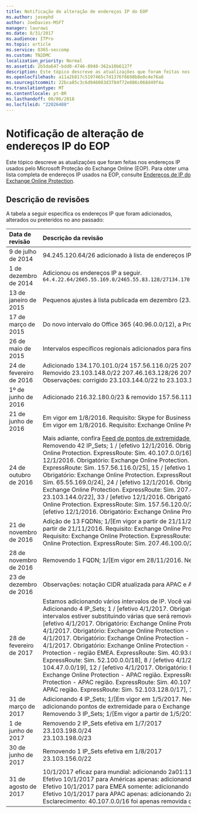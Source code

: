 ```yaml
---
title: Notificação de alteração de endereços IP do EOP
ms.author: josephd
author: JoeDavies-MSFT
manager: laurawi
ms.date: 8/31/2017
ms.audience: ITPro
ms.topic: article
ms.service: O365-seccomp
ms.custom: TN2DMC
localization_priority: Normal
ms.assetid: 2b5da647-bdd0-4746-8948-362a10b6127f
description: Este tópico descreve as atualizações que foram feitas nos endereços IP usados pelo Microsoft Proteção do Exchange Online (EOP). Para obter uma lista completa de endereços IP usados na EOP, consulte Endereços de IP do Exchange Online Protection.
ms.openlocfilehash: a11a2b817c5197465c7d1376f6698b8e0c4e76a6
ms.sourcegitcommit: 22bca85c3c6d946083d3784f72e886c068d49f4a
ms.translationtype: MT
ms.contentlocale: pt-BR
ms.lasthandoff: 08/06/2018
ms.locfileid: "22026488"
---
```

# <a name="change-notification-for-eop-ip-addresses"></a>Notificação de alteração de endereços IP do EOP

Este tópico descreve as atualizações que foram feitas nos endereços IP usados pelo Microsoft Proteção do Exchange Online (EOP). Para obter uma lista completa de endereços IP usados na EOP, consulte [Endereços de IP do Exchange Online Protection](exchange-online-protection-ip-addresses.md).
  
## <a name="description-of-revisions"></a>Descrição de revisões

A tabela a seguir especifica os endereços IP que foram adicionados, alterados ou preteridos no ano passado:
  
|**Data de revisão**|**Descrição da revisão**|
|:-----|:-----|
|9 de julho de 2014  <br/> | 94.245.120.64/26 adicionado à lista de endereços IP.  <br/> |
|1 de dezembro de 2014  <br/> |Adicionou os endereços IP a seguir.  <br/> ```64.4.22.64/2665.55.169.0/2465.55.83.128/27134.170.132.0/24134.170.140.0/24134.170.171.0/24157.55.133.160/27157.55.158.0/23157.55.234.0/24157.55.206.0/23157.56.73.0/24157.56.87.192/26157.56.108.0/24157.56.110.0/24157.56.111.0/24157.56.112.0/24157.56.206.0/24157.56.208.0/22207.46.100.0/24207.46.101.128/26``````23.103.132.0/2323.103.134.0/2323.130.156.0/2223.103.144.0/19104.47.0.0/1723.103.198.0/2323.103.200.0/2123.103.191.0/242a01:111:f400:fc00::/54```|
|13 de janeiro de 2015  <br/> | Pequenos ajustes à lista publicada em dezembro (23.103.132.0/23 -\> alterar para 23.103.132.0/22, 23.103.134.0/23 -\> remover (incluídos em outros intervalos), 23.103.144.0/19 -\> alterar para 23.103.144.0/22, 23.130.156.0/22 -\> alterar para 23.103.136.0/21).  <br/> |
|17 de março de 2015  <br/> |Do novo intervalo do Office 365 (40.96.0.0/12), a Proteção do Exchange Online alocou um intervalo. A Proteção do Exchange Online esperará 30 dias ou mais antes de implantar capacidade para os seguintes pontos de extremidade. 40.107.0.0/16    <br/> |
|26 de maio de 2015  <br/> |Intervalos específicos regionais adicionados para fins de clareza.  <br/> |
|24 de fevereiro de 2016  <br/> |Adicionado 134.170.101.0/24 157.56.116.0/25 207.46.108.0/25 157.56.110.0/23 157.56.120.0/25 157.55.234.0/24. Observações: Para a lista completa de IP do EOP.  <br/> Removido 23.103.148.0/22 207.46.163.128/26 207.46.163.192/27 207.46.163.224/27 23.103.145.128/27 23.103.145.192/27 213.199.154.0/26 213.199.154.64/26 213.199.154.128/27 207.46.51.64/27 207.46.51.96/27 134.170.132.0/24 Observações: das listagens regionais, essas foram duplicatas ou não estão mais sendo usadas.  <br/> Observações: corrigido 23.103.144.0/22 to 23.103.144.0/20 &amp; corrigido 157.55.133.160/27 para 157.55.133.0/25.  <br/> |
|1º de junho de 2016  <br/> |Adicionado 216.32.180.0/23 &amp; removido 157.56.111.0/24  <br/> |
|21 de junho de 2016  <br/> |Em vigor em 1/8/2016. Requisito: Skype for Business Online. ExpressRoute: Sim. 216.32.180.0/24  <br/> Em vigor em 1/8/2016. Requisito: Exchange Online Protection. ExpressRoute: Sim. 216.32.181.0/24  <br/> |
|24 de outubro de 2016  <br/> |Mais adiante, confira [Feed de pontos de extremidade do Office 365](https://go.microsoft.com/fwlink/p/?linkid=236301) para controlar alterações.  <br/> Removendo 42 IP_Sets; 1 / [efetivo 12/1/2016. Obrigatório: Exchange Online Protection. ExpressRoute: Sim. 23.103.144.0/20], 2 / [efetivo 12/1/2016. Obrigatório: Exchange Online Protection. ExpressRoute: Sim. 23.103.198.0/23], 3 / [efetivo 12/1/2016. Obrigatório: Exchange Online Protection. ExpressRoute: Sim. 23.103.200.0/21], 4 / [efetivo 12/1/2016. Obrigatório: Exchange Online Protection. ExpressRoute: Sim. 40.92.0.0/14], 5 / [efetivo 12/1/2016. Obrigatório: Exchange Online Protection. ExpressRoute: Sim. 40.107.0.0/16], 6 / [efetivo 12/1/2016. Obrigatório: Exchange Online Protection. ExpressRoute: Sim. 65.55.169.0/24], 7 / [efetivo 12/1/2016. Obrigatório: Exchange Online Protection. ExpressRoute: Sim. 134.170.101.0/24], 8 / [efetivo 12/1/2016. Obrigatório: Exchange Online Protection. ExpressRoute: Sim. 134.170.140.0/24], 9 / [efetivo 12/1/2016. Obrigatório: Exchange Online Protection. ExpressRoute: Sim. 134.170.171.0/24] 10 / [efetivo 12/1/2016. Obrigatório: Exchange Online Protection. ExpressRoute: Sim. 157.55.133.0/25], 11 / [efetivo 12/1/2016. Obrigatório: Exchange Online Protection. ExpressRoute: Sim. 157.56.87.192/26], 12 / [efetivo 12/1/2016. Obrigatório: Exchange Online Protection. ExpressRoute: Sim. 157.56.110.0/23], 13 / [efetivo 12/1/2016. Obrigatório: Exchange Online Protection. ExpressRoute: Sim. 157.56.112.0/24], 14 / [efetivo 12/1/2016. Obrigatório: Exchange Online Protection. ExpressRoute: Sim. 157.56.116.0/25], 15 / [efetivo 12/1/2016. Obrigatório: Exchange Online Protection. ExpressRoute: Sim. 157.56.120.0/25], 16 / [efetivo 12/1/2016. Obrigatório: Exchange Online Protection. ExpressRoute: Sim. 207.46.51.64/26], 17 / [efetivo 12/1/2016. Obrigatório: Exchange Online Protection. ExpressRoute: Sim. 207.46.100.0/24], 18 / [efetivo 12/1/2016. Obrigatório: Exchange Online Protection. ExpressRoute: Sim. 207.46.108.0/25], 19 / [efetivo 12/1/2016. Obrigatório: Exchange Online Protection. ExpressRoute: Sim. 2a01:111:f400:fc00::/ / 54], 20 / [efetivo 12/1/2016. Obrigatório: Exchange Online Protection. ExpressRoute: Sim. 23.103.148.0/22], 21 / [efetivo 12/1/2016. Obrigatório: Exchange Online Protection. ExpressRoute: Sim. 23.103.191.0/24], 22 / [efetivo 12/1/2016. Obrigatório: Exchange Online Protection. ExpressRoute: Sim. 64.4.22.64/26], 23 / [efetivo 12/1/2016. Obrigatório: Exchange Online Protection. ExpressRoute: Sim. 65.55.169.0/24], 24 / [efetivo 12/1/2016. Obrigatório: Exchange Online Protection. ExpressRoute: Sim. 157.55.133.0/25], 25 / [efetivo 12/1/2016. Obrigatório: Exchange Online Protection. ExpressRoute: Sim. 157.55.158.0/23], 26 / [efetivo 12/1/2016. Obrigatório: Exchange Online Protection. ExpressRoute: Sim. 157.56.87.192/26], 27 / [efetivo 12/1/2016. Obrigatório: Exchange Online Protection. ExpressRoute: Sim. 157.56.110.0/23], 28 / [efetivo 12/1/2016. Obrigatório: Exchange Online Protection. ExpressRoute: Sim. 207.46.100.0/24], 29 / [efetivo 12/1/2016. Obrigatório: Exchange Online Protection. ExpressRoute: Sim. 207.46.101.128/26], 30 / [efetivo 12/1/2016. Obrigatório: Exchange Online Protection. ExpressRoute: Sim. 207.46.108.0/25], 31 / [efetivo 12/1/2016. Obrigatório: Exchange Online Protection. ExpressRoute: Sim. 216.32.181.0/24], 32 / [efetivo 12/1/2016. Obrigatório: Exchange Online Protection. ExpressRoute: Sim. 23.103.144.0/22], 33 / [efetivo 12/1/2016. Obrigatório: Exchange Online Protection. ExpressRoute: Sim. 94.245.120.64/26], 34 / [efetivo 12/1/2016. Obrigatório: Exchange Online Protection. ExpressRoute: Sim. 104.47.0.0/19], 35 / [efetivo 12/1/2016. Obrigatório: Exchange Online Protection. ExpressRoute: Sim. 157.56.112.0/24], 36 / [efetivo 12/1/2016. Obrigatório: Exchange Online Protection. ExpressRoute: Sim. 157.56.116.0/25], 37 / [efetivo 12/1/2016. Obrigatório: Exchange Online Protection. ExpressRoute: Sim. 157.56.120.0/25], 38 / [efetivo 12/1/2016. Obrigatório: Exchange Online Protection. ExpressRoute: Sim. 157.55.234.0/24], 39 / [efetivo 12/1/2016. Obrigatório: Exchange Online Protection. ExpressRoute: Sim. 23.103.152.0/22], 40 / [efetivo 12/1/2016. Obrigatório: Exchange Online Protection. ExpressRoute: Sim. 23.103.155.0/27], 41 / [efetivo 12/1/2016. Obrigatório: Exchange Online Protection. ExpressRoute: Sim. 23.103.155.64/27], 42 / [efetivo 12/1/2016. Obrigatório: Exchange Online Protection. ExpressRoute: Sim. 104.47.64.0/19]. Endereços IP de remoção de Observações: Descomissionar como parte do nosso esforço de consolidação.<br/> |
|21 de novembro de 2016  <br/> |Adição de 13 FQDNs; 1/[Em vigor a partir de 21/11/2016. Requisito: Exchange Online Protection. ExpressRoute: Sim. 40.82.0.0/14], 2/[Em vigor a partir de 21/11/2016. Requisito: Exchange Online Protection. ExpressRoute: Sim. 40.92.0.0/14], 3/[Em vigor a partir de 21/11/2016. Requisito: Exchange Online Protection. ExpressRoute: Sim. 40.107.0.0/16], 4/[Em vigor a partir de 21/11/2016. Requisito: Exchange Online Protection. ExpressRoute: Sim. 65.55.169.0/24], 5/[Em vigor a partir de 21/11/2016. Requisito: Exchange Online Protection. ExpressRoute: Sim. 94.245.120.64/26], 6/[Em vigor a partir de 21/11/2016. Requisito: Exchange Online Protection. ExpressRoute: Sim. 134.170.132.0/24], 7/[Em vigor a partir de 21/11/2016. Requisito: Exchange Online Protection. ExpressRoute: Sim. 134.170.140.0/24], 8/[Em vigor a partir de 21/11/2016. Requisito: Exchange Online Protection. ExpressRoute: Sim. 157.55.133.0/25], 9/[Em vigor a partir de 21/11/2016. Requisito: Exchange Online Protection. ExpressRoute: Sim. 157.55.234.0/24], 10/[Em vigor a partir de 21/11/2016. Requisito: Exchange Online Protection. ExpressRoute: Sim. 157.56.110.0/23], 11/[Em vigor a partir de 21/11/2016. Requisito: Exchange Online Protection. ExpressRoute: Sim. 157.56.112.0/24], 12/[Em vigor a partir de 21/11/2016. Requisito: Exchange Online Protection. ExpressRoute: Sim. 207.46.51.64/26], 13/[Em vigor a partir de 21/11/2016. Requisito: Exchange Online Protection. ExpressRoute: Sim. 207.46.100.0/24]. Observações: adicionando novamente vários intervalos IP que foram removidos prematuramente.  <br/> |
|28 de novembro de 2016  <br/> |Removendo 1 FQDN; 1/[Em vigor em 28/11/2016. Necessário: Exchange Online Protection. ExpressRoute: Sim. 40.82.0.0/14]. Observações: Removendo intervalo adicionado erroneamente.  <br/> |
|23 de dezembro de 2016  <br/> |Observações: notação CIDR atualizada para APAC e Américas, de 52.100.2.0/15 para 52.100.0.0/15 e de 52.100.1.0/16 para 52.100.0.0/16.  <br/> |
|28 de fevereiro de 2017  <br/> |Estamos adicionando vários intervalos de IP. Você vai observar algumas sobreposições nos intervalos; isso serve para garantir a divulgação dos novos intervalos pelo ExpressRoute, antes de removermos o intervalo mais amplo ou mais restrito que foi substituído pelas adições deste mês.  <br/> Adicionando 4 IP_Sets; 1 / [efetivo 4/1/2017. Obrigatório: Exchange Online Protection. ExpressRoute: Sim. 23.103.144.0/20], 2 / [efetivo 4/1/2017. Obrigatório: Exchange Online Protection. ExpressRoute: Sim. 40.107.0.0/17], 3 / [efetivo 4/1/2017. Obrigatório: Exchange Online Protection. ExpressRoute: Sim. 40.107.128.0/18], 4 / [efetivo 4/1/2017. Obrigatório: Exchange Online Protection. ExpressRoute: Sim. 52.100.0.0/14]. Observações: Atualizar IP intervalos para EOP - esses intervalos estiver substituindo várias que será removido durante a atualização de março. Adicionando 16 IP_Sets; 1 / [efetivo 4/1/2017. Obrigatório: Exchange Online Protection - Américas região. ExpressRoute: Sim. 23.103.148.0/22], 2 / [efetivo 4/1/2017. Obrigatório: Exchange Online Protection - Américas região. ExpressRoute: Sim. 23.103.200.0/22], 3 / [efetivo 4/1/2017. Obrigatório: Exchange Online Protection - Américas região. ExpressRoute: Sim. 23.103.212.0/22], 4 / [efetivo 4/1/2017. Obrigatório: Exchange Online Protection - Américas região. ExpressRoute: Sim. 40.92.64.0/18], 5 / [efetivo 4/1/2017. Obrigatório: Exchange Online Protection - Américas região. ExpressRoute: Sim. 40.93.64.0/18], 6 / [efetivo 4/1/2017. Obrigatório: Exchange Online Protection - Américas região. ExpressRoute: Sim. 40.94.64.0/18], 7 / [efetivo 4/1/2017. Obrigatório: Exchange Online Protection - Américas região. ExpressRoute: Sim. 40.95.64.0/18], 8 / [efetivo 4/1/2017. Obrigatório: Exchange Online Protection - Américas região. ExpressRoute: Sim. 40.107.64.0/18], 9 / [efetivo 4/1/2017. Obrigatório: Exchange Online Protection - Américas região. ExpressRoute: Sim. 52.100.64.0/18] 10 / [efetivo 4/1/2017. Obrigatório: Exchange Online Protection - Américas região. ExpressRoute: Sim. 52.101.64.0/18], 11 / [efetivo 4/1/2017. Obrigatório: Exchange Online Protection - Américas região. ExpressRoute: Sim. 52.102.64.0/18], 12 / [efetivo 4/1/2017. Obrigatório: Exchange Online Protection - Américas região. ExpressRoute: Sim. 52.103.64.0/18], 13 / [efetivo 4/1/2017. Obrigatório: Exchange Online Protection - Américas região. ExpressRoute: Sim. 65.55.169.0/24], 14 / [efetivo 4/1/2017. Obrigatório: Exchange Online Protection - Américas região. ExpressRoute: Sim. 104.47.32.0/19], 15 / [efetivo 4/1/2017. Obrigatório: Exchange Online Protection - Américas região. ExpressRoute: Sim. 157.56.110.0/23], 16 / [efetivo 4/1/2017. Obrigatório: Exchange Online Protection - Américas região. ExpressRoute: Sim. 207.46.100.0/24]. Observações: Intervalos IP regionais para EOP - Américas. Adicionando 13 IP_Sets; 1 / [efetivo 4/1/2017. Obrigatório: Exchange Online Protection - região EMEA. ExpressRoute: Sim. 23.103.144.0/22], 2 / [efetivo 4/1/2017. Obrigatório: Exchange Online Protection - região EMEA. ExpressRoute: Sim. 40.92.0.0/18], 3 / [efetivo 4/1/2017. Obrigatório: Exchange Online Protection - região EMEA. ExpressRoute: Sim. 40.93.0.0/18], 4 / [efetivo 4/1/2017. Obrigatório: Exchange Online Protection - região EMEA. ExpressRoute: Sim. 40.94.0.0/18], 5 / [efetivo 4/1/2017. Obrigatório: Exchange Online Protection - região EMEA. ExpressRoute: Sim. 40.95.0.0/18], 6 / [efetivo 4/1/2017. Obrigatório: Exchange Online Protection - região EMEA. ExpressRoute: Sim. 40.107.0.0/18], 7 / [efetivo 4/1/2017. Obrigatório: Exchange Online Protection - região EMEA. ExpressRoute: Sim. 52.100.0.0/18], 8 / [efetivo 4/1/2017. Obrigatório: Exchange Online Protection - região EMEA. ExpressRoute: Sim. 52.101.0.0/18], 9 / [efetivo 4/1/2017. Obrigatório: Exchange Online Protection - região EMEA. ExpressRoute: Sim. 52.102.0.0/18] 10 / [efetivo 4/1/2017. Obrigatório: Exchange Online Protection - região EMEA. ExpressRoute: Sim. 52.103.0.0/18], 11 / [efetivo 4/1/2017. Obrigatório: Exchange Online Protection - região EMEA. ExpressRoute: Sim. 104.47.0.0/19], 12 / [efetivo 4/1/2017. Obrigatório: Exchange Online Protection - região EMEA. ExpressRoute: Sim. 157.55.234.0/24], 13 / [efetivo 4/1/2017. Obrigatório: Exchange Online Protection - região EMEA. ExpressRoute: Sim. 157.56.112.0/24]. Observações: Intervalos IP regionais para EOP - EMEA. Adicionando 13 IP_Sets; 1 / [efetivo 4/1/2017. Obrigatório: Exchange Online Protection - APAC região. ExpressRoute: Sim. 23.103.152.0/22], 2 / [efetivo 4/1/2017. Obrigatório: Exchange Online Protection - APAC região. ExpressRoute: Sim. 40.92.128.0/17], 3 / [efetivo 4/1/2017. Obrigatório: Exchange Online Protection - APAC região. ExpressRoute: Sim. 40.93.128.0/17], 4 / [efetivo 4/1/2017. Obrigatório: Exchange Online Protection - APAC região. ExpressRoute: Sim. 40.94.128.0/17], 5 / [efetivo 4/1/2017. Obrigatório: Exchange Online Protection - APAC região. ExpressRoute: Sim. 40.95.128.0/17], 6 / [efetivo 4/1/2017. Obrigatório: Exchange Online Protection - APAC região. ExpressRoute: Sim. 40.107.128.0/18], 7 / [efetivo 4/1/2017. Obrigatório: Exchange Online Protection - APAC região. ExpressRoute: Sim. 52.100.128.0/17], 8 / [efetivo 4/1/2017. Obrigatório: Exchange Online Protection - APAC região. ExpressRoute: Sim. 52.101.128.0/17], 9 / [efetivo 4/1/2017. Obrigatório: Exchange Online Protection - APAC região. ExpressRoute: Sim. 52.102.128.0/17] 10 / [efetivo 4/1/2017. Obrigatório: Exchange Online Protection - APAC região. ExpressRoute: Sim. 52.103.128.0/17], 11 / [efetivo 4/1/2017. Obrigatório: Exchange Online Protection - APAC região. ExpressRoute: Sim. 134.170.132.0/24], 12 / [efetivo 4/1/2017. Obrigatório: Exchange Online Protection - APAC região. ExpressRoute: Sim. 134.170.140.0/24], 13 / [efetivo 4/1/2017. Obrigatório: Exchange Online Protection - APAC região. ExpressRoute: Sim. 207.46.51.64/26]. Observações: Intervalos IP regionais para EOP - APAC.  <br/> |
|31 de março de 2017  <br/> |Adicionando 4 IP_Sets; 1/[Em vigor em 1/5/2017. Necessário: Exchange Online Protection. ExpressRoute: Sim. 23.103.191.0/24], 2/[Em vigor a partir de 1/5/2017. Necessário: Exchange Online Protection. ExpressRoute: Sim. 23.103.198.0/23], 3/[Em vigor a partir de 1/5/2017. Necessário: Exchange Online Protection. ExpressRoute: Sim. 23.103.199.0/24], 4/[Em vigor a partir de 1/5/2017. Necessário: Exchange Online Protection. ExpressRoute: Sim. 104.212.58.0/23]. Observações: adicionando pontos de extremidade para o Exchange Online Protection  <br/> Removendo 3 IP_Sets; 1/[Em vigor a partir de 1/5/2017. Necessário: Exchange Online Protection. ExpressRoute: Sim. 40.107.0.0/16], 2/[Em vigor a partir de 1/5/2017. Necessário: Exchange Online Protection. ExpressRoute: Sim. 157.55.133.0/25], 3/[Em vigor a partir de 1/5/2017. Necessário: Exchange Online Protection. ExpressRoute: Sim. 104.47.0.0/17]. Observações: removendo pontos de extremidade do Exchange Online Protection.  <br/> |
|1 de junho de 2017  <br/> |Removendo 2 IP_Sets efetiva em 1/7/2017  <br/> 23.103.198.0/24  <br/> 23.103.198.0/23  <br/> |
|30 de junho de 2017  <br/> |Removendo 1 IP_Sets efetiva em 1/8/2017  <br/> 23.103.156.0/22  <br/> |
|31 de agosto de 2017  <br/> |10/1/2017 eficaz para mundial: adicionando 2a01:111:f400:fc00::/ / 54 e remoção 104.212.58.0/23, 23.103.191.0/24.  <br/> Efetivo 10/1/2017 para Américas apenas: adicionando 23.103.132.0/22, 23.103.136.0/21, 23.103.152.0/21, 2a01:111:f400:7 c 00::/ / 54 e removendo 2a01:111:f400:7 d 00::/ / 57, 2a01:111:f400:7e40::/ / 58.  <br/> Efetivo 10/1/2017 para EMEA somente: adicionando 2a01:111:f400:7e00::/ / 56, 2a01:111:f400:fe00::/ / 56 e removendo 2a01:111:f400:7e00::/ / 58.  <br/> Efetivo 10/1/2017 para APAC apenas: adicionando 2a01:111:f400:7 c 00::/ / 54 e removendo 2a01:111:f400:7e80::/ / 57.  <br/> Esclarecimento: 40.107.0.0/16 foi apenas removida da seção Américas e substituído por 104.47.32.0/19. 40.107.0.0/16 permanece no lugar na lista principal. 23.103.198.0/23 permanece em vigor para WW.  <br/> |
   


